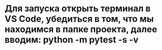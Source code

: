 <h1>Для запуска открыть терминал в VS Code, убедиться в том, что мы находимся в папке проекта, далее вводим: python -m pytest -s -v</h1>
